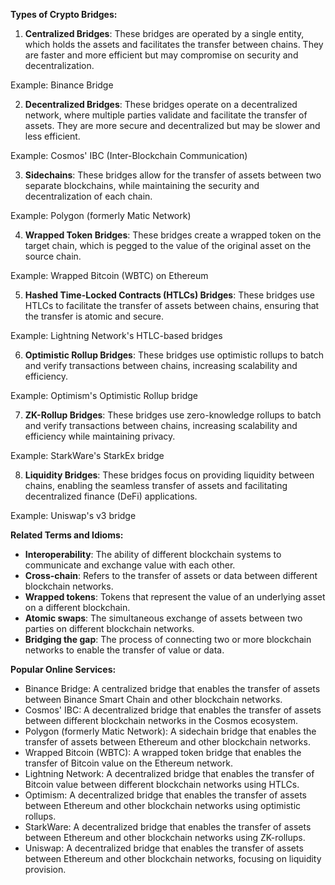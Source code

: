 **Types of Crypto Bridges:**

1.  **Centralized Bridges**: These bridges are operated by a single entity, which holds the assets and facilitates the transfer between chains. They are faster and more efficient but may compromise on security and decentralization.

Example: Binance Bridge

2.  **Decentralized Bridges**: These bridges operate on a decentralized network, where multiple parties validate and facilitate the transfer of assets. They are more secure and decentralized but may be slower and less efficient.

Example: Cosmos' IBC (Inter-Blockchain Communication)

3.  **Sidechains**: These bridges allow for the transfer of assets between two separate blockchains, while maintaining the security and decentralization of each chain.

Example: Polygon (formerly Matic Network)

4.  **Wrapped Token Bridges**: These bridges create a wrapped token on the target chain, which is pegged to the value of the original asset on the source chain.

Example: Wrapped Bitcoin (WBTC) on Ethereum

5.  **Hashed Time-Locked Contracts (HTLCs) Bridges**: These bridges use HTLCs to facilitate the transfer of assets between chains, ensuring that the transfer is atomic and secure.

Example: Lightning Network's HTLC-based bridges

6.  **Optimistic Rollup Bridges**: These bridges use optimistic rollups to batch and verify transactions between chains, increasing scalability and efficiency.

Example: Optimism's Optimistic Rollup bridge

7.  **ZK-Rollup Bridges**: These bridges use zero-knowledge rollups to batch and verify transactions between chains, increasing scalability and efficiency while maintaining privacy.

Example: StarkWare's StarkEx bridge

8.  **Liquidity Bridges**: These bridges focus on providing liquidity between chains, enabling the seamless transfer of assets and facilitating decentralized finance (DeFi) applications.

Example: Uniswap's v3 bridge

**Related Terms and Idioms:**

-   **Interoperability**: The ability of different blockchain systems to communicate and exchange value with each other.
-   **Cross-chain**: Refers to the transfer of assets or data between different blockchain networks.
-   **Wrapped tokens**: Tokens that represent the value of an underlying asset on a different blockchain.
-   **Atomic swaps**: The simultaneous exchange of assets between two parties on different blockchain networks.
-   **Bridging the gap**: The process of connecting two or more blockchain networks to enable the transfer of value or data.

**Popular Online Services:**

-   Binance Bridge: A centralized bridge that enables the transfer of assets between Binance Smart Chain and other blockchain networks.
-   Cosmos' IBC: A decentralized bridge that enables the transfer of assets between different blockchain networks in the Cosmos ecosystem.
-   Polygon (formerly Matic Network): A sidechain bridge that enables the transfer of assets between Ethereum and other blockchain networks.
-   Wrapped Bitcoin (WBTC): A wrapped token bridge that enables the transfer of Bitcoin value on the Ethereum network.
-   Lightning Network: A decentralized bridge that enables the transfer of Bitcoin value between different blockchain networks using HTLCs.
-   Optimism: A decentralized bridge that enables the transfer of assets between Ethereum and other blockchain networks using optimistic rollups.
-   StarkWare: A decentralized bridge that enables the transfer of assets between Ethereum and other blockchain networks using ZK-rollups.
-   Uniswap: A decentralized bridge that enables the transfer of assets between Ethereum and other blockchain networks, focusing on liquidity provision.